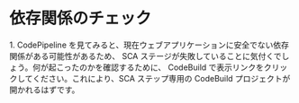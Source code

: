 # 依存関係のチェック

1\. CodePipeline を見てみると、現在ウェブアプリケーションに安全でない依存関係がある可能性があるため、 SCA ステージが失敗していることに気付くでしょう。何が起こったのかを確認するために、 CodeBuild で表示リンクをクリックしてください。これにより、SCA ステップ専用の CodeBuild プロジェクトが開かれるはずです。

